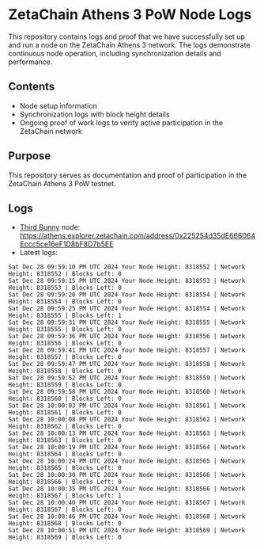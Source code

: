 # ZetaChain Athens 3 PoW Node Logs
This repository contains logs and proof that we have successfully set up and run a node on the ZetaChain Athens 3 network. The logs demonstrate continuous node operation, including synchronization details and performance.

## Contents
- Node setup information
- Synchronization logs with block height details
- Ongoing proof of work logs to verify active participation in the ZetaChain network

## Purpose
This repository serves as documentation and proof of participation in the ZetaChain Athens 3 PoW testnet.

## Logs

- [Third Bunny](https://thirdbunny.xyz/) node: https://athens.explorer.zetachain.com/address/0x225254d35dE666064Eccc5ce16eF1D8bF8D7b5EE
- Latest logs:
```
Sat Dec 28 09:59:10 PM UTC 2024 Your Node Height: 8318552 | Network Height: 8318552 | Blocks Left: 0
Sat Dec 28 09:59:15 PM UTC 2024 Your Node Height: 8318553 | Network Height: 8318553 | Blocks Left: 0
Sat Dec 28 09:59:20 PM UTC 2024 Your Node Height: 8318554 | Network Height: 8318554 | Blocks Left: 0
Sat Dec 28 09:59:25 PM UTC 2024 Your Node Height: 8318554 | Network Height: 8318555 | Blocks Left: 1
Sat Dec 28 09:59:31 PM UTC 2024 Your Node Height: 8318555 | Network Height: 8318555 | Blocks Left: 0
Sat Dec 28 09:59:36 PM UTC 2024 Your Node Height: 8318556 | Network Height: 8318556 | Blocks Left: 0
Sat Dec 28 09:59:41 PM UTC 2024 Your Node Height: 8318557 | Network Height: 8318557 | Blocks Left: 0
Sat Dec 28 09:59:47 PM UTC 2024 Your Node Height: 8318558 | Network Height: 8318558 | Blocks Left: 0
Sat Dec 28 09:59:52 PM UTC 2024 Your Node Height: 8318559 | Network Height: 8318559 | Blocks Left: 0
Sat Dec 28 09:59:58 PM UTC 2024 Your Node Height: 8318560 | Network Height: 8318560 | Blocks Left: 0
Sat Dec 28 10:00:03 PM UTC 2024 Your Node Height: 8318561 | Network Height: 8318561 | Blocks Left: 0
Sat Dec 28 10:00:08 PM UTC 2024 Your Node Height: 8318562 | Network Height: 8318562 | Blocks Left: 0
Sat Dec 28 10:00:13 PM UTC 2024 Your Node Height: 8318563 | Network Height: 8318563 | Blocks Left: 0
Sat Dec 28 10:00:19 PM UTC 2024 Your Node Height: 8318564 | Network Height: 8318564 | Blocks Left: 0
Sat Dec 28 10:00:24 PM UTC 2024 Your Node Height: 8318565 | Network Height: 8318565 | Blocks Left: 0
Sat Dec 28 10:00:30 PM UTC 2024 Your Node Height: 8318566 | Network Height: 8318566 | Blocks Left: 0
Sat Dec 28 10:00:35 PM UTC 2024 Your Node Height: 8318566 | Network Height: 8318567 | Blocks Left: 1
Sat Dec 28 10:00:40 PM UTC 2024 Your Node Height: 8318567 | Network Height: 8318567 | Blocks Left: 0
Sat Dec 28 10:00:46 PM UTC 2024 Your Node Height: 8318568 | Network Height: 8318568 | Blocks Left: 0
Sat Dec 28 10:00:51 PM UTC 2024 Your Node Height: 8318569 | Network Height: 8318569 | Blocks Left: 0
```
